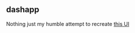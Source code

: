 ## dashapp

Nothing just my humble attempt to recreate [this UI](https://www.figma.com/file/8aOfqqdHV1XyffJfP0qSUj/Challenge-1?type=design&node-id=1-309&mode=design&t=Fx7q9uhtLgfHoueb-0)
